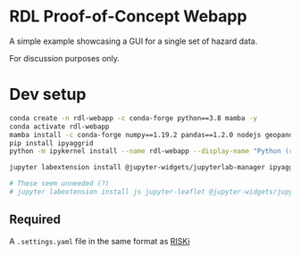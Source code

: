 # RDL Proof-of-Concept Webapp

A simple example showcasing a GUI for a single set of hazard data.

For discussion purposes only.

# Dev setup

```bash
conda create -n rdl-webapp -c conda-forge python==3.8 mamba -y
conda activate rdl-webapp
mamba install -c conda-forge numpy==1.19.2 pandas==1.2.0 nodejs geopandas rasterio jupyterlab sidecar ipyleaflet voila -y
pip install ipyaggrid
python -m ipykernel install --name rdl-webapp --display-name "Python (rdl-webapp)"

jupyter labextension install @jupyter-widgets/jupyterlab-manager ipyaggrid

# These seem unneeded (?)
# jupyter labextension install js jupyter-leaflet @jupyter-widgets/jupyterlab-sidecar
```

## Required

A `.settings.yaml` file in the same format as [RISKi](https://github.com/ConnectedSystems/riski)